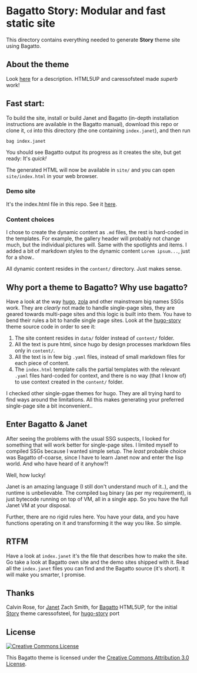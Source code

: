 # Bagatto Story: Modular and fast static site

This directory contains everything needed to generate **Story** theme site using Bagatto.

## About the theme

Look [here](https://github.com/caressofsteel/hugo-story) for a description. HTML5UP and caressofsteel made *superb* work!

## Fast start:

To build the site, install or build Janet and Bagatto (in-depth installation
instructions are available in the Bagatto manual), download this repo or clone it,
`cd` into this directory (the one containing `index.janet`), and then run

```janet
bag index.janet
```

You should see Bagatto output its progress as it creates the site, but get ready: It's *quick!*


The generated HTML will now be available in `site/` and you can open `site/index.html` in your web browser.

### Demo site

It's the index.html file in this repo. See it [here](https://hdrz.github.io/bagatto-story/).

### Content choices

I chose to create the dynamic content as `.md` files, the rest is hard-coded in the templates.
For example, the gallery header will probably not change much, but the individual
pictures will. Same with the spotlights and items. I added a bit of markdown styles
to the dynamic content `Lorem ipsum...`, just for a show..

All dynamic content resides in the `content/` directory. Just makes sense.

## Why port a theme to Bagatto? Why use bagatto?

Have a look at the way [hugo](https://gohugo.io/), [zola](https://www.getzola.org/) and other mainstream big names SSGs work.
They are *clearly* not made to handle single-page sites, they are geared towards multi-page
sites and this logic is built into them. You have to bend their rules a bit to handle
single page sites. Look at the [hugo-story](https://github.com/caressofsteel/hugo-story) theme
source code in order to see it:

1. The site content resides in `data/` folder instead of `content/` folder.
2. All the text is pure html, since hugo by design processes markdown files
   only in `content/`.
3. All the text is in few big `.yaml` files, instead of small markdown files
   for each piece of content.
4. The `index.html` template calls the partial templates with the relevant
   `.yaml` files hard-coded for context, and there is no way (that I know of)
   to use context created in the `content/` folder.

I checked other single-pgae themes for hugo. They are all trying hard to find
ways around the limitations.
All this makes generating your preferred single-page site a bit inconvenient..

## Enter Bagatto & Janet

After seeing the problems with the usual SSG suspects, I looked for something
that will work better for single-page sites. I limited myself to compiled SSGs
because I wanted simple setup. The *least* probable choice was Bagatto of-coarse,
since I have to learn Janet now and enter the lisp world. And who have heard of
it anyhow?!

Well, how lucky!

Janet is an amazing language (I still don't understand much of it..), and the
runtime is unbelievable. The compiled `bag` binary (as per my requirement), is
just bytecode running on top of VM, all in a single app. So you have the
full Janet VM at your disposal.

Further, there are no rigid rules here. You have your data, and you have functions
operating on it and transforming it the way you like. So simple.

## RTFM

Have a look at `index.janet` it's the file that describes how to make the site.
Go take a look at Bagatto own site and the demo sites shipped with it. Read
all the `index.janet` files you can find and the Bagatto source (it's short).
It will make you smarter, I promise.

## Thanks

Calvin Rose, for [Janet](https://janet-lang.org/)
Zach Smith, for [Bagatto](https://git.sr.ht/~subsetpark/bagatto)
HTML5UP, for the initial [Story](https://html5up.net/story) theme
caressofsteel, for [hugo-story](https://github.com/caressofsteel/hugo-story) port

## License

<a rel="license" href="http://creativecommons.org/licenses/by/3.0/" class="license-button"><img alt="Creative Commons License" style="border-width:0" src="https://i.creativecommons.org/l/by/3.0/88x31.png"></a>

This Bagatto theme is licensed under the [Creative Commons Attribution 3.0 License](LICENSE).
